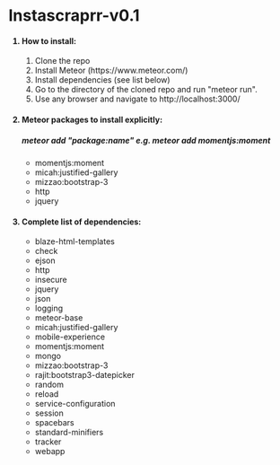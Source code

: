 # Instascraprr-v0.1
<ol>
<h4><li>How to install:</li></h4>
<ol>
  <li> Clone the repo
  <li> Install Meteor (https://www.meteor.com/)
  <li> Install dependencies (see list below)
  <li> Go to the directory of the cloned repo and run "meteor run".
  <li> Use any browser and navigate to http://localhost:3000/
</ol>
<h4><li>Meteor packages to install explicitly:</li></h4>
<h5>meteor add "package:name" e.g. meteor add momentjs:moment</h5>
<ul>
<li>momentjs:moment</li>
<li>micah:justified-gallery</li>
<li>mizzao:bootstrap-3</li>
<li>http</li>
<li>jquery</li>
</ul>

<h4><li>Complete list of dependencies:</li></h4>
<ul>
<li>blaze-html-templates</li>
<li>check</li>
<li>ejson</li>
<li>http</li>
<li>insecure</li>
<li>jquery</li>
<li>json</li>
<li>logging</li>
<li>meteor-base</li>
<li>micah:justified-gallery</li>
<li>mobile-experience</li>
<li>momentjs:moment</li>
<li>mongo</li>
<li>mizzao:bootstrap-3</li>
<li>rajit:bootstrap3-datepicker</li>
<li>random</li>
<li>reload</li>
<li>service-configuration</li>
<li>session</li>
<li>spacebars</li>
<li>standard-minifiers</li>
<li>tracker</li>
<li>webapp</li>
</ul>
</ol>
